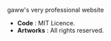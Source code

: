 gaww's very professional website

- **Code** : MIT Licence.  
- **Artworks** : All rights reserved.
